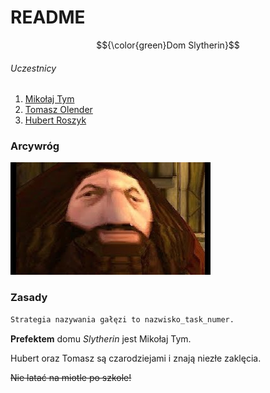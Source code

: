 # README  

$${\color{green}Dom Slytherin}$$	

###### Uczestnicy
1. [Mikołaj Tym](https://github.com/MikolajTym)
2. [Tomasz Olender](https://github.com/TomHek01)
3. [Hubert Roszyk](https://github.com/hvbcix) 

### Arcywróg
![img](/roszyk_task_1/imgs/hagrid.jpg)
### Zasady
```python
Strategia nazywania gałęzi to nazwisko_task_numer.
```
**Prefektem** domu *Slytherin* jest Mikołaj Tym.

Hubert oraz Tomasz są czarodziejami i znają niezłe zaklęcia.

~~Nie latać na miotle po szkole!~~
